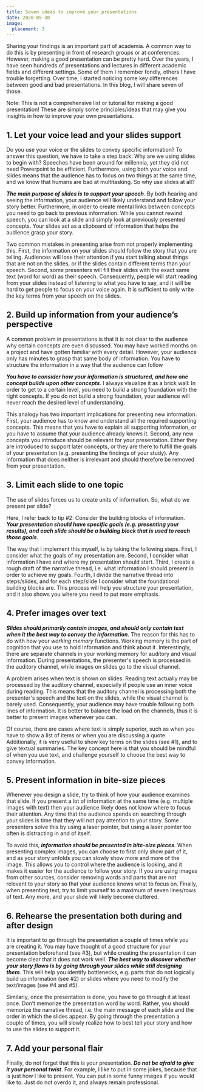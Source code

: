 ```yaml
---
title: Seven ideas to improve your presentations
date: 2020-05-30
image:
  placement: 3
---
```


Sharing your findings is an important part of academia. A common way to do this is by presenting in front of research groups or at conferences. However, making a good presentation can be pretty hard. Over the years, I have seen hundreds of presentations and lectures in different academic fields and different settings. Some of them I remember fondly, others I have trouble forgetting. Over time, I started noticing some key differences between good and bad presentations. In this blog, I will share seven of those.

Note: This is not a comprehensive list or tutorial for making a good presentation! These are simply some principles/ideas that may give you insights in how to improve your own presentations. 

## **1.**    **Let your voice lead and your slides support**

Do you use your voice or the slides to convey specific information? To answer this question, we have to take a step back: Why are we using slides to begin with? Speeches have been around for millennia, yet they did not need Powerpoint to be efficient. Furthermore, using both your voice and slides means that the audience has to focus on two things at the same time, and we know that humans are bad at multitasking. So why use slides at all?

***The main purpose of slides is to support your speech***. By both hearing and seeing the information, your audience will likely understand and follow your story better. Furthermore, in order to create mental links between concepts you need to go back to previous information. While you cannot rewind speech, you can look at a slide and simply look at previously presented concepts. Your slides act as a clipboard of information that helps the audience grasp your story.

Two common mistakes in presenting arise from not properly implementing this. First, the information on your slides should follow the story that you are telling. Audiences will lose their attention if you start talking about things that are not on the slides, or if the slides contain different terms than your speech. Second, some presenters will fill their slides with the exact same text (word for word) as their speech. Consequently, people will start reading from your slides instead of listening to what you have to say, and it will be hard to get people to focus on your voice again. It is sufficient to only write the key terms from your speech on the slides.

## **2.**    **Build up information from your audience’s perspective**

A common problem in presentations is that it is not clear to the audience why certain concepts are even discussed. You may have worked months on a project and have gotten familiar with every detail. However, your audience only has minutes to grasp that same body of information. You have to structure the information in a way that the audience can follow

***You have to consider how your information is structured, and how one concept builds upon other concepts***. I always visualize it as a brick wall: In order to get to a certain level, you need to build a strong foundation with the right concepts. If you do not build a strong foundation, your audience will never reach the desired level of understanding. 

This analogy has two important implications for presenting new information. First, your audience has to know and understand all the required supporting concepts. This means that you have to explain all supporting information, or you have to assume that your audience already knows it. Second, any new concepts you introduce should be relevant for your presentation. Either they are introduced to support later concepts, or they are there to fulfill the goals of your presentation (e.g. presenting the findings of your study). Any information that does neither is irrelevant and should therefore be removed from your presentation.

## **3.**    **Limit each slide to one topic**

The use of slides forces us to create units of information. So, what do we present per slide? 

Here, I refer back to tip #2: Consider the building blocks of information. ***Your presentation should have specific goals (e.g. presenting your results), and each slide should be a building block that is used to reach those goals***. 

The way that I implement this myself, is by taking the following steps. First, I consider what the goals of my presentation are. Second, I consider what information I have and where my presentation should start. Third, I create a rough draft of the narrative thread, i.e. what information I should present in order to achieve my goals. Fourth, I divide the narrative thread into steps/slides, and for each step/slide I consider what the foundational building blocks are. This process will help you structure your presentation, and it also shows you where you need to put more emphasis. 

## **4.**    **Prefer images over text**

***Slides should primarily contain images, and should only contain text when it the best way to convey the information***. The reason for this has to do with how your *working memory* functions. Working memory is the part of cognition that you use to hold information and think about it. Interestingly, there are separate channels in your working memory for auditory and visual information. During presentations, the presenter's speech is processed in the auditory channel, while images on slides go to the visual channel.

A problem arises when text is shown on slides. Reading text actually may be processed by the auditory channel, especially if people use an inner voice during reading. This means that the auditory channel is processing both the presenter's speech and the text on the slides, while the visual channel is barely used. Consequently, your audience may have trouble following both lines of information. It is better to balance the load on the channels, thus it is better to present images whenever you can.

Of course, there are cases where text is simply superior, such as when you have to show a list of items or when you are discussing a quote. Additionally, it is very useful to show key terms on the slides (see #1), and to give textual summaries. The key concept here is that you should be mindful of when you use text, and challenge yourself to choose the best way to convey information. 

## **5.**    **Present information in bite-size pieces**

Whenever you design a slide, try to think of how your audience examines that slide. If you present a lot of information at the same time (e.g. multiple images with text) then your audience likely does not know where to focus their attention. Any time that the audience spends on searching through your slides is time that they will not pay attention to your story. Some presenters solve this by using a laser pointer, but using a laser pointer too often is distracting in and of itself. 

To avoid this, ***information should be presented in bite-size pieces***. When presenting complex images, you can choose to first only show part of it, and as your story unfolds you can slowly show more and more of the image. This allows you to control where the audience is looking, and it makes it easier for the audience to follow your story. If you are using images from other sources, consider removing words and parts that are not relevant to your story so that your audience knows what to focus on. Finally, when presenting text, try to limit yourself to a maximum of seven lines/rows of text. Any more, and your slide will likely become cluttered. 

## **6.**    **Rehearse the presentation both during and after design**

It is important to go through the presentation a couple of times while you are creating it. You may have thought of a good structure for your presentation beforehand (see #3), but while creating the presentation it can become clear that it does not work well. ***The best way to discover whether your story flows is by going through your slides while still designing them***. This will help you identify bottlenecks, e.g. parts that do not logically build up information (see #2) or slides where you need to modify the text/images (see #4 and #5). 

Similarly, once the presentation is done, you have to go through it at least once. Don’t memorize the presentation word by word. Rather, you should memorize the narrative thread, i.e. the main message of each slide and the order in which the slides appear. By going through the presentation a couple of times, you will slowly realize how to best tell your story and how to use the slides to support it. 

## **7.**    **Add your personal flair**

Finally, do not forget that this is your presentation. ***Do not be afraid to give it your personal twist***. For example, I like to put in some jokes, because that is just how I like to present. You can put in some funny images if you would like to. Just do not overdo it, and always remain professional.
